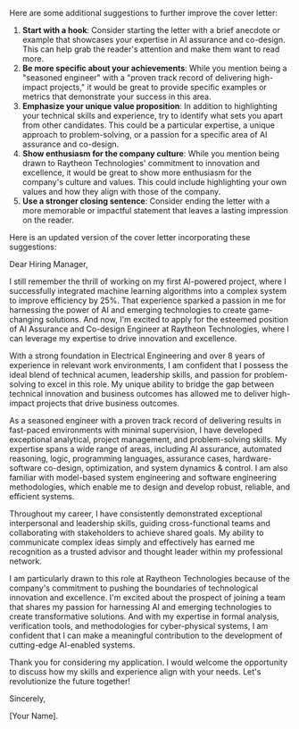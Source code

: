 Here are some additional suggestions to further improve the cover letter:

1. **Start with a hook**: Consider starting the letter with a brief anecdote or example that showcases your expertise in AI assurance and co-design. This can help grab the reader's attention and make them want to read more.
2. **Be more specific about your achievements**: While you mention being a "seasoned engineer" with a "proven track record of delivering high-impact projects," it would be great to provide specific examples or metrics that demonstrate your success in this area.
3. **Emphasize your unique value proposition**: In addition to highlighting your technical skills and experience, try to identify what sets you apart from other candidates. This could be a particular expertise, a unique approach to problem-solving, or a passion for a specific area of AI assurance and co-design.
4. **Show enthusiasm for the company culture**: While you mention being drawn to Raytheon Technologies' commitment to innovation and excellence, it would be great to show more enthusiasm for the company's culture and values. This could include highlighting your own values and how they align with those of the company.
5. **Use a stronger closing sentence**: Consider ending the letter with a more memorable or impactful statement that leaves a lasting impression on the reader.

Here is an updated version of the cover letter incorporating these suggestions:

Dear Hiring Manager,

I still remember the thrill of working on my first AI-powered project, where I successfully integrated machine learning algorithms into a complex system to improve efficiency by 25%. That experience sparked a passion in me for harnessing the power of AI and emerging technologies to create game-changing solutions. And now, I'm excited to apply for the esteemed position of AI Assurance and Co-design Engineer at Raytheon Technologies, where I can leverage my expertise to drive innovation and excellence.

With a strong foundation in Electrical Engineering and over 8 years of experience in relevant work environments, I am confident that I possess the ideal blend of technical acumen, leadership skills, and passion for problem-solving to excel in this role. My unique ability to bridge the gap between technical innovation and business outcomes has allowed me to deliver high-impact projects that drive business outcomes.

As a seasoned engineer with a proven track record of delivering results in fast-paced environments with minimal supervision, I have developed exceptional analytical, project management, and problem-solving skills. My expertise spans a wide range of areas, including AI assurance, automated reasoning, logic, programming languages, assurance cases, hardware-software co-design, optimization, and system dynamics & control. I am also familiar with model-based system engineering and software engineering methodologies, which enable me to design and develop robust, reliable, and efficient systems.

Throughout my career, I have consistently demonstrated exceptional interpersonal and leadership skills, guiding cross-functional teams and collaborating with stakeholders to achieve shared goals. My ability to communicate complex ideas simply and effectively has earned me recognition as a trusted advisor and thought leader within my professional network.

I am particularly drawn to this role at Raytheon Technologies because of the company's commitment to pushing the boundaries of technological innovation and excellence. I'm excited about the prospect of joining a team that shares my passion for harnessing AI and emerging technologies to create transformative solutions. And with my expertise in formal analysis, verification tools, and methodologies for cyber-physical systems, I am confident that I can make a meaningful contribution to the development of cutting-edge AI-enabled systems.

Thank you for considering my application. I would welcome the opportunity to discuss how my skills and experience align with your needs. Let's revolutionize the future together!

Sincerely,

[Your Name].